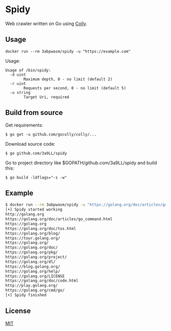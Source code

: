 # Spidy

Web crawler written on Go using [Colly](http://go-colly.org/).

## Usage

`docker run --rm 3abpwasm/spidy -u "https://example.com"`

Usage:
```
Usage of /bin/spidy:
  -d uint
        Maximum depth, 0 - no limit (default 2)
  -r uint
        Requests per second, 0 - no limit (default 5)
  -u string
        Target Uri, required
```

## Build from source

Get requirements:

`$ go get -u github.com/gocolly/colly/...`

Download source code:

`$ go github.com/3a9LL/spidy`

Go to project directory like $GOPATH/github.com/3a9LL/spidy and build this:

`$ go build -ldflags="-s -w"`

## Example

```bash
$ docker run --rm 3abpwasm/spidy -u "https://golang.org/doc/articles/go_command.html"
[+] Spidy started working
http://golang.org
https://golang.org/doc/articles/go_command.html
https://golang.org
https://golang.org/doc/tos.html
https://golang.org/blog/
https://tour.golang.org/
https://golang.org/
https://golang.org/doc/
https://golang.org/pkg/
https://golang.org/project/
https://golang.org/dl/
https://blog.golang.org/
https://golang.org/help/
https://golang.org/LICENSE
https://golang.org/doc/code.html
http://play.golang.org/
https://golang.org/cmd/go/
[+] Spidy finished
```

## License

[MIT](http://opensource.org/licenses/MIT)
